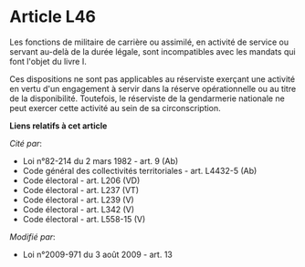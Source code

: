 # Article L46

Les fonctions de militaire de carrière ou assimilé, en activité de service ou servant au-delà de la durée légale, sont
incompatibles avec les mandats qui font l'objet du livre I.

Ces dispositions ne sont pas applicables au réserviste exerçant une activité en vertu d'un engagement à servir dans la
réserve opérationnelle ou au titre de la disponibilité. Toutefois, le réserviste de la gendarmerie nationale ne peut exercer
cette activité au sein de sa circonscription.

**Liens relatifs à cet article**

_Cité par_:

  - Loi n°82-214 du 2 mars 1982 - art. 9 (Ab)
  - Code général des collectivités territoriales - art. L4432-5 (Ab)
  - Code électoral - art. L206 (VD)
  - Code électoral - art. L237 (VT)
  - Code électoral - art. L239 (V)
  - Code électoral - art. L342 (V)
  - Code électoral - art. L558-15 (V)

_Modifié par_:

  - Loi n°2009-971 du 3 août 2009 - art. 13
